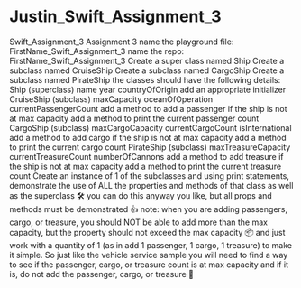 # Justin_Swift_Assignment_3
Swift_Assignment_3
Assignment 3
name the playground file: FirstName_Swift_Assignment_3
name the repo: FirstName_Swift_Assignment_3
Create a super class named Ship
Create a subclass named CruiseShip
Create a subclass named CargoShip
Create a subclass named PirateShip
the classes should have the following details:
Ship (superclass)
name
year
countryOfOrigin
add an appropriate initializer
CruiseShip (subclass)
maxCapacity
oceanOfOperation
currentPassengerCount
add a method to add a passenger if the ship is not at max capacity
add a method to print the current passenger count
CargoShip (subclass)
maxCargoCapacity
currentCargoCount
isInternational
add a method to add cargo if the ship is not at max capacity
add a method to print the current cargo count
PirateShip (subclass)
maxTreasureCapacity
currentTreasureCount
numberOfCannons
add a method to add treasure if the ship is not at max capacity
add a method to print the current treasure count
Create an instance of 1 of the subclasses and using print statements, demonstrate the use of ALL the properties and methods of that class as well as the superclass 🛠 you can do this anyway you like, but all props and methods must be demonstrated 👍
note: when you are adding passengers, cargo, or treasure, you should NOT be able to add more than the max capacity, but the property should not exceed the max capacity 📦 and just work with a quantity of 1 (as in add 1 passenger, 1 cargo, 1 treasure) to make it simple. So just like the vehicle service sample you will need to find a way to see if the passenger, cargo, or treasure count is at max capacity and if it is, do not add the passenger, cargo, or treasure 🤔
